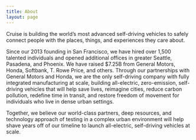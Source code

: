 ```yaml
---
title: About
layout: page
---
```


Cruise is building the world’s most advanced self-driving vehicles to safely connect people with the places, things, and experiences they care about.

Since our 2013 founding in San Francisco, we have hired over 1,500 talented individuals and opened additional offices in greater Seattle, Pasadena, and Phoenix. We have raised $7.25B from General Motors, Honda, Softbank, T. Rowe Price, and others. Through our partnerships with General Motors and Honda, we are the only self-driving company with fully integrated manufacturing at scale, building all-electric, zero-emission, self-driving vehicles that will help save lives, reimagine cities, reduce carbon pollution, redefine time in transit, and restore freedom of movement for individuals who live in dense urban settings.

Together, we believe our world-class partners, deep resources, and technology approach of testing in a complex urban environment will help shave years off of our timeline to launch all-electric, self-driving vehicles at scale.